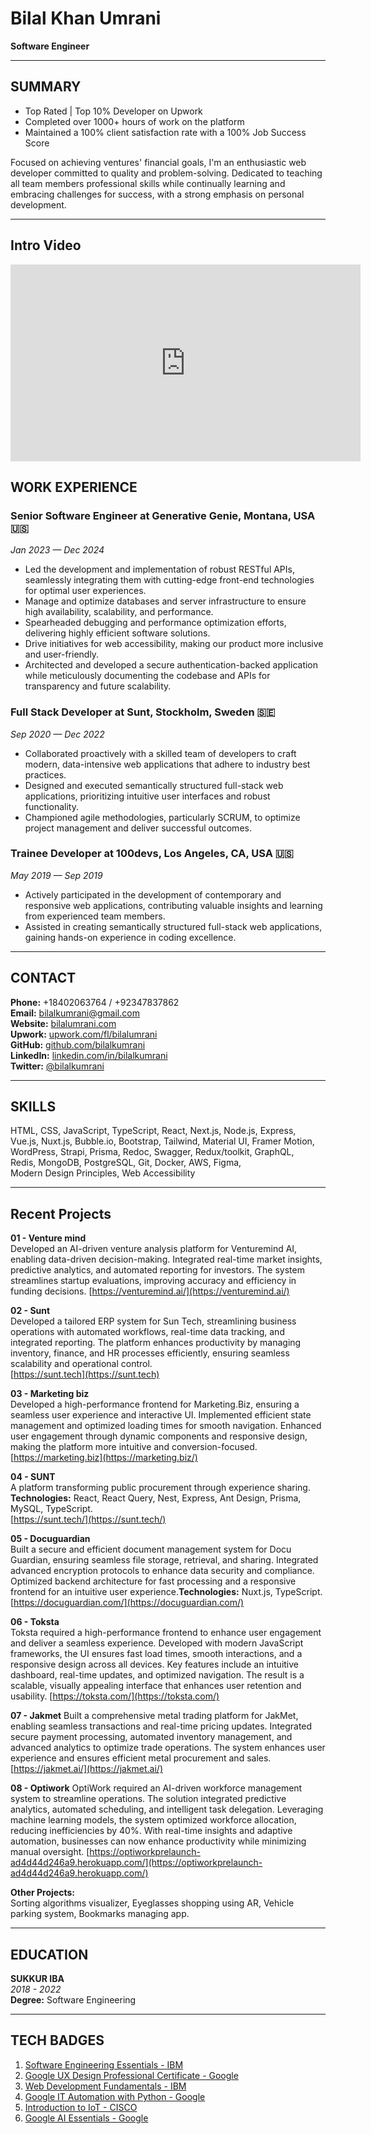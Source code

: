 # Bilal Khan Umrani
**Software Engineer**

---

## SUMMARY

- Top Rated | Top 10% Developer on Upwork  
- Completed over 1000+ hours of work on the platform  
- Maintained a 100% client satisfaction rate with a 100% Job Success Score  

Focused on achieving ventures' financial goals, I'm an enthusiastic web developer committed to quality and problem-solving. Dedicated to teaching all team members professional skills while continually learning and embracing challenges for success, with a strong emphasis on personal development.

---

## Intro Video

<iframe width="560" height="315" src="https://www.youtube.com/embed/KXBBHNY7Icw" title="YouTube video player" frameborder="0" allowfullscreen></iframe>


## WORK EXPERIENCE

### Senior Software Engineer at Generative Genie, Montana, USA 🇺🇸
*Jan 2023 — Dec 2024*

- Led the development and implementation of robust RESTful APIs, seamlessly integrating them with cutting-edge front-end technologies for optimal user experiences.  
- Manage and optimize databases and server infrastructure to ensure high availability, scalability, and performance.  
- Spearheaded debugging and performance optimization efforts, delivering highly efficient software solutions.  
- Drive initiatives for web accessibility, making our product more inclusive and user-friendly.  
- Architected and developed a secure authentication-backed application while meticulously documenting the codebase and APIs for transparency and future scalability.

### Full Stack Developer at Sunt, Stockholm, Sweden 🇸🇪
*Sep 2020 — Dec 2022*

- Collaborated proactively with a skilled team of developers to craft modern, data-intensive web applications that adhere to industry best practices.  
- Designed and executed semantically structured full-stack web applications, prioritizing intuitive user interfaces and robust functionality.  
- Championed agile methodologies, particularly SCRUM, to optimize project management and deliver successful outcomes.

### Trainee Developer at 100devs, Los Angeles, CA, USA  🇺🇸
*May 2019 — Sep 2019*

- Actively participated in the development of contemporary and responsive web applications, contributing valuable insights and learning from experienced team members.  
- Assisted in creating semantically structured full-stack web applications, gaining hands-on experience in coding excellence.

---

## CONTACT

**Phone:** +18402063764 / +92347837862  
**Email:** [bilalkumrani@gmail.com](mailto:bilalkumrani@gmail.com)  
**Website:** [bilalumrani.com](https://www.bilalumrani.com)  
**Upwork:** [upwork.com/fl/bilalumrani](http://upwork.com/fl/bilalumrani)  
**GitHub:** [github.com/bilalkumrani](https://github.com/bilalkumrani)  
**LinkedIn:** [linkedin.com/in/bilalkumrani](http://linkedin.com/in/bilalkumrani)  
**Twitter:** [@bilalkumrani](http://twitter.com/bilalkumrani)

---

## SKILLS

HTML, CSS, JavaScript, TypeScript, React, Next.js, Node.js, Express,  
Vue.js, Nuxt.js, Bubble.io, Bootstrap, Tailwind, Material UI, Framer Motion,  
WordPress, Strapi, Prisma, Redoc, Swagger, Redux/toolkit, GraphQL,  
Redis, MongoDB, PostgreSQL, Git, Docker, AWS, Figma,  
Modern Design Principles, Web Accessibility

---

## Recent Projects

**01 - Venture mind**  
Developed an AI-driven venture analysis platform for Venturemind AI, enabling data-driven decision-making. Integrated real-time market insights, predictive analytics, and automated reporting for investors. The system streamlines startup evaluations, improving accuracy and efficiency in funding decisions.
[https://venturemind.ai/](https://venturemind.ai/)

**02 - Sunt**  
Developed a tailored ERP system for Sun Tech, streamlining business operations with automated workflows, real-time data tracking, and integrated reporting. The platform enhances productivity by managing inventory, finance, and HR processes efficiently, ensuring seamless scalability and operational control.   
[https://sunt.tech](https://sunt.tech)

**03 - Marketing biz**  
Developed a high-performance frontend for Marketing.Biz, ensuring a seamless user experience and interactive UI. Implemented efficient state management and optimized loading times for smooth navigation. Enhanced user engagement through dynamic components and responsive design, making the platform more intuitive and conversion-focused.
[https://marketing.biz](https://marketing.biz/)

**04 - SUNT**  
A platform transforming public procurement through experience sharing.  
**Technologies:** React, React Query, Nest, Express, Ant Design, Prisma, MySQL, TypeScript.  
[https://sunt.tech/](https://sunt.tech/)

**05 - Docuguardian**  
Built a secure and efficient document management system for Docu Guardian, ensuring seamless file storage, retrieval, and sharing. Integrated advanced encryption protocols to enhance data security and compliance. Optimized backend architecture for fast processing and a responsive frontend for an intuitive user experience.**Technologies:** Nuxt.js, TypeScript.
[https://docuguardian.com/](https://docuguardian.com/)

**06 - Toksta**  
Toksta required a high-performance frontend to enhance user engagement and deliver a seamless experience. Developed with modern JavaScript frameworks, the UI ensures fast load times, smooth interactions, and a responsive design across all devices. Key features include an intuitive dashboard, real-time updates, and optimized navigation. The result is a scalable, visually appealing interface that enhances user retention and usability.
[https://toksta.com/](https://toksta.com/)

**07 - Jakmet**
Built a comprehensive metal trading platform for JakMet, enabling seamless transactions and real-time pricing updates. Integrated secure payment processing, automated inventory management, and advanced analytics to optimize trade operations. The system enhances user experience and ensures efficient metal procurement and sales.  
[https://jakmet.ai/](https://jakmet.ai/)

**08 - Optiwork**
OptiWork required an AI-driven workforce management system to streamline operations. The solution integrated predictive analytics, automated scheduling, and intelligent task delegation. Leveraging machine learning models, the system optimized workforce allocation, reducing inefficiencies by 40%. With real-time insights and adaptive automation, businesses can now enhance productivity while minimizing manual oversight.
[https://optiworkprelaunch-ad4d44d246a9.herokuapp.com/](https://optiworkprelaunch-ad4d44d246a9.herokuapp.com/)



**Other Projects:**  
Sorting algorithms visualizer, Eyeglasses shopping using AR, Vehicle parking system, Bookmarks managing app.

---

## EDUCATION

**SUKKUR IBA**  
*2018 - 2022*  
**Degree:** Software Engineering

---

## TECH BADGES

1. [Software Engineering Essentials - IBM](https://www.credly.com/badges/cb3f775d-c245-4c38-b57c-f12a42b44cee/public_url)  
2. [Google UX Design Professional Certificate - Google](https://www.credly.com/badges/8dcc6490-7e48-48f6-9462-919ba3eac5e5/public_url)  
3. [Web Development Fundamentals - IBM](https://www.credly.com/badges/dc9fc30e-3fe3-4123-83cb-09c9b7caab76/public_url)  
4. [Google IT Automation with Python - Google](https://www.credly.com/badges/458eda0d-119a-4837-9b16-0ac07d4d4b05/public_url)  
5. [Introduction to IoT - CISCO](https://www.credly.com/badges/d7797958-0f6c-4b67-ba4c-8f9f6d157c6f/public_url)  
6. [Google AI Essentials - Google](https://www.credly.com/badges/228b258d-ab21-49a7-8686-45b8d209abdb/public_url)

